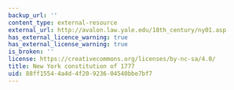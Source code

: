 ```yaml
---
backup_url: ''
content_type: external-resource
external_url: http://avalon.law.yale.edu/18th_century/ny01.asp
has_external_licence_warning: true
has_external_license_warning: true
is_broken: ''
license: https://creativecommons.org/licenses/by-nc-sa/4.0/
title: New York constitution of 1777
uid: 88ff1554-4a4d-4f20-9236-04540bbe7bf7
---
```

